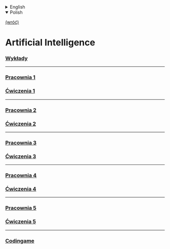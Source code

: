 <details>
    <summary>English</summary>

[(back)](../)
# **A**rtificial **I**ntelligence
### [Lectures](./Lectures/)
___
### [Lab 1](./Lista%201/)
### [Exercises 1](./Lista%201.5/)
___
### [Lab 2](./Lista%202/)
### [Exercises 2](./Lista%202.5/)
___
### [Lab 3](./Lista%203/)
### [Exercises 3](./Lista%203.5/)
___
### [Lab 4](./Lista%204/)
### [Exercises 4](./Lista%204.5/)
___
### [Lab 5](./Lista%205/)
### [Exercises 5](./Lista%205.5/)
___
### [Codingame](./CGspring23/)

</details>

<details open>
    <summary>Polish</summary>

[(wróć)](../)
# **A**rtificial **I**ntelligence
### [Wykłady](./Lectures/)
___
### [Pracownia 1](./Lista%201/)
### [Ćwiczenia 1](./Lista%201.5/)
___
### [Pracownia 2](./Lista%202/)
### [Ćwiczenia 2](./Lista%202.5/)
___
### [Pracownia 3](./Lista%203/)
### [Ćwiczenia 3](./Lista%203.5/)
___
### [Pracownia 4](./Lista%204/)
### [Ćwiczenia 4](./Lista%204.5/)
___
### [Pracownia 5](./Lista%205/)
### [Ćwiczenia 5](./Lista%205.5/)
___
### [Codingame](./CGspring23/)

</details>



